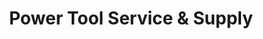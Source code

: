 ---
title: "Power Tool Service & Supply"
url: /houston/power-tool-service-und-supply/
shop: Eisenwaren
---